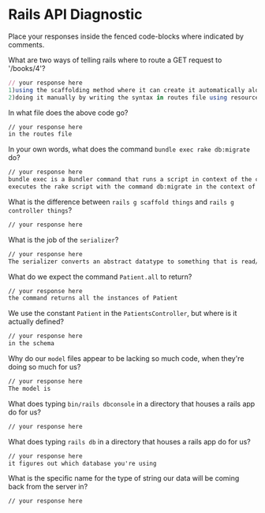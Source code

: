 # Rails API Diagnostic

Place your responses inside the fenced code-blocks where indicated by comments.


What are two ways of telling rails where to route a GET request to '/books/4'?

```rb
// your response here
1)using the scaffolding method where it can create it automatically along with controllers, models etc
2)doing it manually by writing the syntax in routes file using resources :books, only [:index, :show]

```

In what file does the above code go?

```md
// your response here
in the routes file
```

In your own words, what does the command `bundle exec rake db:migrate` do?

```md
// your response here
bundle exec is a Bundler command that runs a script in context of the current bundle. Altogether, it
executes the rake script with the command db:migrate in the context of the current bundle
```

What is the difference between `rails g scaffold things` and
`rails g controller things`?

```md
// your response here
```

What is the job of the `serializer`?

```md
// your response here
The serializer converts an abstract datatype to something that is read/writtable
```

What do we expect the command `Patient.all` to return?

```md
// your response here
the command returns all the instances of Patient
```

We use the constant `Patient` in the `PatientsController`, but where is it
actually defined?

```md
// your response here
in the schema
```

Why do our `model` files appear to be lacking so much code, when they're doing
so much for us?

```md
// your response here
The model is
```

What does typing `bin/rails dbconsole` in a directory that houses a rails app do for
us?

```md
// your response here
```

What does typing `rails db` in a directory that houses a rails app do for us?

```md
// your response here
it figures out which database you're using 
```

What is the specific name for the type of string our data will be coming back
from the server in?

```md
// your response here
```
